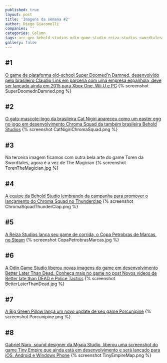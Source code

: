 ```yaml
---
published: true
layout: post
title: 'Imagens da semana #2'
author: Diego Giacomelli
companies: ''
categories: Column
tags: arc-gen behold-studios odin-game-studio reiza-studios swordtales mgaia-studio big-green-pillow cat-nigiri imagens-da-semana coluna
gallery: false
---
```

## #1
[O game de plataforma old-school Super Doomed'n Damned, desenvolvido pelo brasileiro Claudio Lins em parceria com uma empresa espanhola, deve ser lançado ainda em 2015 para Xbox One, Wii U e PC](https://twitter.com/g1/status/585017153042194432)
{% screenshot SuperDoomednDamned.png %}

## #2
[O gato-mascote-logo da brasileira Cat Nigiri apareceu como um easter egg no jogo em desenvolvimento Chroma Squad da também brasileira Behold Studios](https://twitter.com/CatNigiri/status/585081682451103745)
{% screenshot CatNigiriChromaSquad.png %}

## #3
Na terceira imagem ficamos com outra bela arte do game Toren da Swordtales, agora é a vez de The Magician
{% screenshot TorenTheMagician.jpg %}

## #4
[A equipe da Behold Studio lembrando da campanha para promover o lançamento do Chroma Squad no Thunderclap](https://twitter.com/SaeKawaii_xD/status/585863634879909888)
{% screenshot ChromaSquadThunderClap.png %}

## #5
[A Reiza Studios lança seu game de corrida, o Copa Petrobras de Marcas, no Steam](https://twitter.com/ReizaStudios/status/585882344562814978)
{% screenshot CopaPetrobrasMarcas.jpg %}

## #6
[A Odin Game Studio liberou novas imagens do game em desenvolvimento Better Later Than Dead. Conheça mais no game no post Novos vídeos de Better late than DEAD e Police Tactics](https://twitter.com/OdinGameStudio/status/586603400860540928)
{% screenshot BetterLaterThanDead.jpg %}

## #7
[A Big Green Pillow lança um novo update de seu game Porcunipine](https://twitter.com/BigGreenPillow/status/586688542379810816)
{% screenshot Porcunipine.png %}

## #8
[Gabriel Naro, sound designer da Mgaia Studio, liberou uma screenshot do game Tiny Empire que ainda está em desenvolvimento e será lançado para iOS, Android e Windows Phone](https://twitter.com/narolol/status/587000919541342208)
{% screenshot TinyEmpireMap.png %}